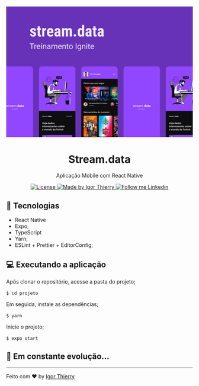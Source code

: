 <p align="center">
    <img alt="Stream-data" src="./.github/Capa.png" />
</p>

<h1 align="center">
  Stream.data
</h1>

<p align="center">Aplicação Mobile com React Native</p>

<p align="center">
  <a href="#">
    <img alt="License" src="https://img.shields.io/badge/license-MIT-2ecc71">
  </a>

  <a href="https://github.com/IgorThierry">
    <img alt="Made by Igor Thierry" src="https://img.shields.io/badge/Made%20by-Igor%20Thierry-2ecc71">
  </a>

  <a href="https://www.linkedin.com/in/igor-thierry-bastos-de-pina-204a27a6/">
    <img alt="Follow me Linkedin" src="https://img.shields.io/badge/Follow%20up-igorthierry-2ecc71?style=social&logo=linkedin">
  </a>
</p>


## 🔧 Tecnologias

- React Native
- Expo;
- TypeScript
- Yarn;
- ESLint + Prettier + EditorConfig;

## 💻 Executando a aplicação

Após clonar o repositório, acesse a pasta do projeto;

```
$ cd projeto
```

Em seguida, instale as dependências;

```
$ yarn
```

Inicie o projeto;

```
$ expo start
```

## 🚀 **Em constante evolução...**

---

Feito com ♥ by [Igor Thierry](https://www.linkedin.com/in/igor-thierry-bastos-de-pina-204a27a6/)

